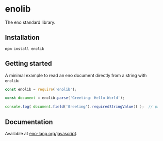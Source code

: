 # enolib

The eno standard library.

## Installation

```
npm install enolib
```

## Getting started

A minimal example to read an eno document directly from a string with `enolib`:

```js
const enolib = require('enolib');

const document = enolib.parse('Greeting: Hello World');

console.log( document.field('Greeting').requiredStringValue() );  // prints 'Hello World!'
```

## Documentation

Available at [eno-lang.org/javascript](https://eno-lang.org/javascript/).
